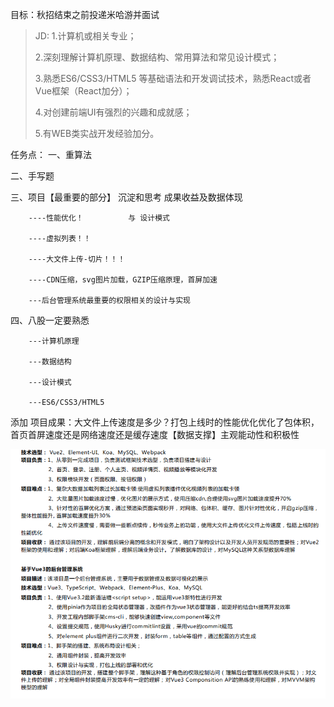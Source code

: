 目标：秋招结束之前投递米哈游并面试
>JD:    1.计算机或相关专业；
>
>2.深刻理解计算机原理、数据结构、常用算法和常见设计模式；
>
>3.熟悉ES6/CSS3/HTML5 等基础语法和开发调试技术，熟悉React或者Vue框架（React加分）；
>
>4.对创建前端UI有强烈的兴趣和成就感；
>
>5.有WEB类实战开发经验加分。

任务点：
一、重算法

二、手写题

三、项目【最重要的部分】        沉淀和思考         成果收益及数据体现

        ----性能优化！          与 设计模式
    
        ----虚拟列表！！
    
        ----大文件上传-切片！！！
    
        ----CDN压缩，svg图片加载，GZIP压缩原理，首屏加速
    
        ---后台管理系统最重要的权限相关的设计与实现



四、八股一定要熟悉

        ---计算机原理
    
        ---数据结构
    
        ---设计模式
    
        ---ES6/CSS3/HTML5

添加 项目成果：大文件上传速度是多少？打包上线时的性能优化优化了包体积，首页首屏速度还是网络速度还是缓存速度【数据支撑】主观能动性和积极性



![important](./important.png)